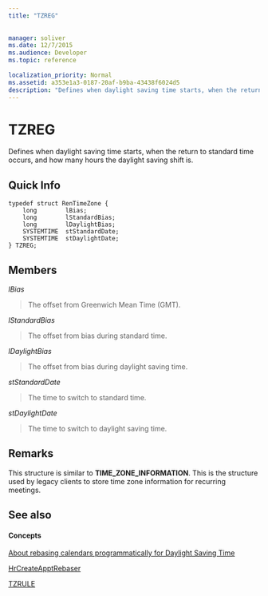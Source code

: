 ```yaml
---
title: "TZREG"
 
 
manager: soliver
ms.date: 12/7/2015
ms.audience: Developer
ms.topic: reference
 
localization_priority: Normal
ms.assetid: a353e1a3-0187-20af-b9ba-43438f6024d5
description: "Defines when daylight saving time starts, when the return to standard time occurs, and how many hours the daylight saving shift is."
---
```


# TZREG

Defines when daylight saving time starts, when the return to standard time occurs, and how many hours the daylight saving shift is.
  
## Quick Info

```
typedef struct RenTimeZone { 
    long        lBias;  
    long        lStandardBias; 
    long        lDaylightBias; 
    SYSTEMTIME  stStandardDate; 
    SYSTEMTIME  stDaylightDate; 
} TZREG; 

```

## Members

 _lBias_
  
> The offset from Greenwich Mean Time (GMT).
    
 _lStandardBias_
  
> The offset from bias during standard time.
    
 _lDaylightBias_
  
> The offset from bias during daylight saving time.
    
 _stStandardDate_
  
> The time to switch to standard time.
    
 _stDaylightDate_
  
> The time to switch to daylight saving time.
    
## Remarks

This structure is similar to **TIME_ZONE_INFORMATION**. This is the structure used by legacy clients to store time zone information for recurring meetings.
  
## See also

#### Concepts

[About rebasing calendars programmatically for Daylight Saving Time](about-rebasing-calendars-programmatically-for-daylight-saving-time.md)
  
[HrCreateApptRebaser](hrcreateapptrebaser.md)
  
[TZRULE](tzrule.md)

